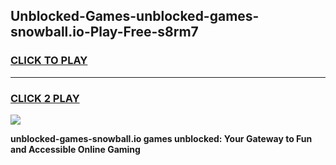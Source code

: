 
## Unblocked-Games-unblocked-games-snowball.io-Play-Free-s8rm7
<h3>
<a href="https://premium76.site?title=unblocked-games-snowball.io&ref=19M">CLICK TO PLAY</a></h3>
<hr>

<h3>
<a href="https://premium76.site?title=unblocked-games-snowball.io&ref=19M">CLICK 2 PLAY</a>
  
</h3>

<a href="https://premium76.site?title=unblocked-games-snowball.io&ref=19M"><img src="https://clearcache.store/games.png"></a>


**unblocked-games-snowball.io games unblocked: Your Gateway to Fun and Accessible Online Gaming**
